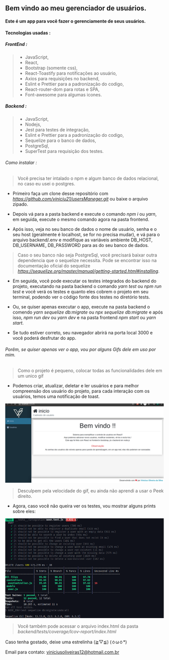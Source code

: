 ## Bem vindo ao meu gerenciador de usuários.

#### Este é um app para vocẽ fazer o gerenciamente de seus usuários.

#### Tecnologias usadas :

##### FrontEnd :

> - JavaScript,
> - React,
> - Bootstrap (somente css),
> - React-Toastify para notificações ao usuário,
> - Axios para requisições no backend,
> - Eslint e Prettier para a padronização do codigo,
> - React-router-dom para rotas e SPA,
> - Font-awesome para algumas icones.

##### Backend :

> - JavaScript,
> - Nodejs,
> - Jest para testes de integração,
> - Eslint e Prettier para a padronização do codigo,
> - Sequelize para o banco de dados,
> - PostgreSql,
> - SuperTest para requisição dos testes.

###### Como instalar :

> Você precisa ter intalado o npm e algum banco de dados relacional, no caso eu usei o postgres.

- Primeiro faça um clone desse repositório com _https://github.com/viniciu21/usersManeger.git_ ou baixe o arquivo zipado.

- Depois vá para a pasta backend e execute o comando _npm i_ ou _yarn_, em seguida, execute o mesmo comando agora na pasta frontend.

- Após isso, veja no seu banco de dados o nome de usuário, senha e o seu host (geralmente é localhost, se for no precisa mudar), e vá para o arquivo backend/.env e modifique as variáveis ambiente DB_HOST, DB_USERNAME, DB_PASSWORD para as do seu banco de dados.

> Caso o seu banco não seja PostgreSql, vocẽ precisará baixar outra dependencia que o sequelize necessita. Pode se encontrar isso na documentação oficial do sequelize _https://sequelize.org/master/manual/getting-started.html#installing_.

- Em seguida, vocẽ pode executar os testes integrados do backend do projeto, executando na pasta backend o comando _yarn test_ ou _npm run test_ e você verá os testes e quanto eles cobrem o projeto em seu terminal, podendo ver o código fonte dos testes no diretório tests.

- Ou, se quiser apenas executar o app, execute na pasta backend o comendo _yarn sequelize db:migrate_ ou _npx sequelize db:migrate_ e após isso, _npm run dev_ ou _yarn dev_ e na pasta frontend _npm start_ ou _yarn start_.

- Se tudo estiver correto, seu navegador abrirá na porta local 3000 e você poderá desfrutar do app.

###### Porêm, se quiser apenas ver o app, vou por alguns Gifs dele em uso por mim.

> Como o projeto é pequeno, colocar todas as funcionalidades dele em um unico gif

- Podemos criar, atualizar, deletar e ler usuários e para melhor compreensão dos usuário do projeto, para cada interação com os usuários, temos uma notificação de toast.

![Alt Text](./frontend/src/Assets/UsersManege.gif)

> Desculpem pela velocidade do gif, eu ainda não aprendi a usar o Peek direito.

- Agora, caso você não queira ver os testes, vou mostrar alguns prints sobre eles:

![Alt Text](./frontend/src/Assets/tests2.png)

> Você também pode acessar o arquivo index.html da pasta _backend/tests/coverage/lcov-report/index.html_

Caso tenha gostado, deixe uma estrelinha (≧▽≦) (ㆁωㆁ\*)

Email para contato: viniciusoliveiras12@hotmail.com.br
